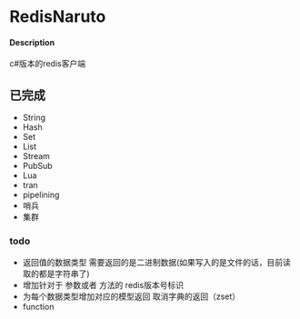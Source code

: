 # RedisNaruto

#### Description
c#版本的redis客户端

## 已完成

- String
- Hash
- Set
- List
- Stream
- PubSub
- Lua
- tran
- pipelining
- 哨兵
- 集群
### todo
- 返回值的数据类型 需要返回的是二进制数据(如果写入的是文件的话，目前读取的都是字符串了)
- 增加针对于 参数或者 方法的 redis版本号标识
- 为每个数据类型增加对应的模型返回 取消字典的返回（zset）
- function